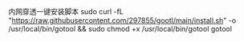 内网穿透一键安装脚本
sudo curl -fL "https://raw.githubusercontent.com/297855/gootl/main/install.sh" -o /usr/local/bin/gotool && sudo chmod +x /usr/local/bin/gotool
gotool
